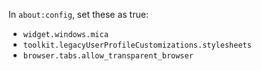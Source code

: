 In `about:config`, set these as true:

- `widget.windows.mica`
- `toolkit.legacyUserProfileCustomizations.stylesheets`
- `browser.tabs.allow_transparent_browser`
